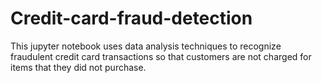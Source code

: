 # Credit-card-fraud-detection
This jupyter notebook uses data analysis techniques to recognize fraudulent credit card transactions so that customers are not charged for items that they did not purchase.
